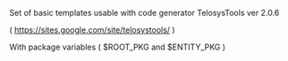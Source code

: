 Set of basic templates usable with code generator TelosysTools ver 2.0.6

( https://sites.google.com/site/telosystools/ )

With package variables ( $ROOT_PKG and $ENTITY_PKG )
